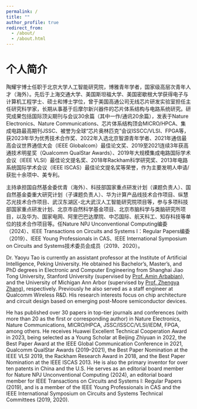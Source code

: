 ```yaml
---
permalink: /
title: ""
author_profile: true
redirect_from: 
  - /about/
  - /about.html
---
```


个人简介
======

陶耀宇博士任职于北京大学人工智能研究院，博雅青年学者，国家级高层次青年人才（海外）。先后于上海交通大学、美国斯坦福大学、美国密歇根大学获得电子与计算机工程学士、硕士和博士学位，曾于美国高通公司无线芯片研发实验室担任主任研究科学家，长期从事基于后摩尔新兴器件的芯片体系结构与电路系统研究。研究成果包括国际顶尖期刊与会议30余篇（其中一作/通讯20余篇），发表于Nature Electronics、Nature Communications、芯片体系结构顶会MICRO/HPCA、集成电路最高期刊JSSC、被誉为全球“芯片奥林匹克”会议ISSCC/VLSI、FPGA等，获2023年华为优秀技术合作奖、2022年入选北京智源青年学者、2021年通信最高会议世界通信大会（IEEE Globalcom）最佳论文奖、2019至2021连续3年获高通技术明星奖（Qualcomm QualStar Awards）、2019年大规模集成电路国际学术会议（IEEE VLSI）最佳论文提名奖、2018年Rackham科学研究奖、2013年电路系统国际学术会议（IEEE ISCAS）最佳论文提名奖等荣誉，作为主要发明人申请/获批十余项中、美专利。

主持承担国自然基金委优青（海外）、科技部国家重点研发计划（课题负责人）、国自然基金委重大研究计划（子课题负责人）、华为计算产品线技术合作项目、纵慧芯光技术合作项目、武汉东湖区-北大武汉人工智能研究院项目等，参与多项科技部国家重点研发计划、北京市自然科学基金项目、北京市脑科学与类脑研究所项目，以及华为、国家电网、阿里巴巴达摩院、中芯国际、航天科工、知存科技等单位的技术合作项目等。任Nature NPJ Unconventional Computing编委（2024）、IEEE Transactions on Circuits and Systems I：Regular Papers编委（2019）、IEEE Young Professionals in CAS、IEEE International Symposium on Circuits and Systems技术委员会成员（2019、2020）。

Dr. Yaoyu Tao is currently an assistant professor at the Institute of Artificial Intelligence, Peking University. He obtained his Bachelor’s, Master’s, and PhD degrees in Electronic and Computer Engineering from Shanghai Jiao Tong University, Stanford University (supervised by <a href="https://arbabianlab.stanford.edu/">Prof. Amin Arbabian</a>), and the University of Michigan Ann Arbor (supervised by <a href="https://zhang.engin.umich.edu/">Prof. Zhengya Zhang</a>), respectively. Previously he also served as a staff engineer at Qualcomm Wireless R&D. His research interests focus on chip architecture and circuit design based on emerging post-Moore semiconductor devices. 

He has published over 30 papers in top-tier journals and conferences (with more than 20 as the first or corresponding author) in Nature Electronics, Nature Communications, MICRO/HPCA, JSSC/ISSCC/VLSI/IEDM, FPGA, among others. He receives Huawei Excellent Technical Cooperation Award in 2023, being selected as a Young Scholar at Beijing Zhiyuan in 2022, the Best Paper Award at the IEEE Global Communication Conference in 2021, Qualcomm QualStar Awards (2019–2021), the Best Paper Nomination at the IEEE VLSI 2019, the Rackham Research Award in 2018, and the Best Paper Nomination at the IEEE ISCAS 2013. He is also the primary inventor for over ten patents in China and the U.S. He serves as an editorial board member for Nature NPJ Unconventional Computing (2024), an editorial board member for IEEE Transactions on Circuits and Systems I: Regular Papers (2019), and is a member of the IEEE Young Professionals in CAS and the IEEE International Symposium on Circuits and Systems Technical Committees (2019, 2020).

